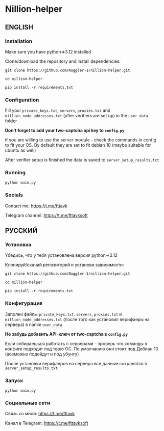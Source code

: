 # Nillion-helper

## ENGLISH 

### Installation

Make sure you have python=>3.12 installed

Clone/download the repository and install dependencies:

`git clone https://github.com/Nuggler-1/nillion-helper.git`

`cd nillion-helper`

`pip install -r requirements.txt`

### Configuration

Fill your `private_keys.txt`, `servers`, `proxies.txt` and `nillion_node_addresses.txt` (after verifiers are set up) in the `user_data` folder

**Don't forget to add your two-captcha api key to `config.py`**

if you are willing to use the server module - check the commands in config to fit your OS. By default they are set to fit debian 10 (maybe suitable for ubuntu as well)

After verifier setup is finished the data is saved to `server_setup_results.txt`

### Running

`python main.py`

### Socials

Contact me: https://t.me/fttavk

Telegram channel: https://t.me/fttavksoft


## РУССКИЙ

### Установка

Убедись, что у тебя установлена версия python=>3.12

Клонируй/скачай репозиторий и установи зависимости:

`git clone https://github.com/Nuggler-1/nillion-helper.git`

`cd nillion-helper`

`pip install -r requirements.txt`

### Конфигурация

Заполни файлы `private_keys.txt`, `servers`, `proxies.txt` и `nillion_node_addresses.txt` (после того как установил верифаеры на сервера) в папке `user_data`

**Не забудь добавить API-ключ от two-captcha в `config.py`**

Если собираешься работать с серверами - проверь что команды в конфиге подходят под твою ОС. По умолчанию они стоят под Дебиан 10 (возможно подойдут и под убунту)

После установки верифаеров на сервера все данные сохранятся в `server_setup_results.txt`

### Запуск

`python main.py`

### Социальные сети

Связь со мной: https://t.me/fttavk

Канал в Telegram: https://t.me/fttavksoft
